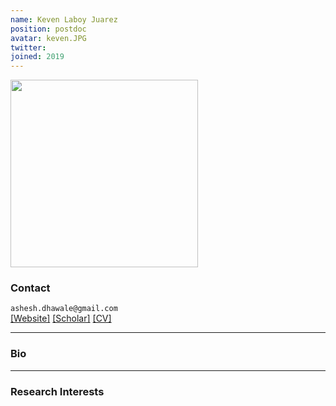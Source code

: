 ```yaml
---
name: Keven Laboy Juarez
position: postdoc
avatar: keven.JPG
twitter:
joined: 2019
---
```


<img width="300" src="{{site.baseurl}}/images/people/{{page.avatar}}" data-action="zoom">

### Contact

<i class="fa fa-envelope-o"></i>  `ashesh.dhawale@gmail.com`<br>
<i class="fa fa-external-link"></i>
[[Website]](google.com)
[[Scholar]](https://scholar.google.com/citations?user=gb2zS_IAAAAJ&hl=en)
[[CV]](https://www.dropbox.com/)

<hr>

### Bio


<hr>

### Research Interests

